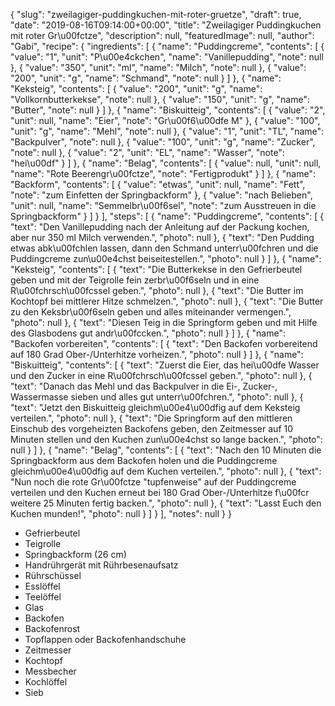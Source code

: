 {
    "slug": "zweilagiger-puddingkuchen-mit-roter-gruetze",
    "draft": true,
    "date": "2019-08-16T09:14:00+00:00",
    "title": "Zweilagiger Puddingkuchen mit roter Gr\u00fctze",
    "description": null,
    "featuredImage": null,
    "author": "Gabi",
    "recipe": {
        "ingredients": [
            {
                "name": "Puddingcreme",
                "contents": [
                    {
                        "value": "1",
                        "unit": "P\u00e4ckchen",
                        "name": "Vanillepudding",
                        "note": null
                    },
                    {
                        "value": "350",
                        "unit": "ml",
                        "name": "Milch",
                        "note": null
                    },
                    {
                        "value": "200",
                        "unit": "g",
                        "name": "Schmand",
                        "note": null
                    }
                ]
            },
            {
                "name": "Keksteig",
                "contents": [
                    {
                        "value": "200",
                        "unit": "g",
                        "name": "Vollkornbutterkekse",
                        "note": null
                    },
                    {
                        "value": "150",
                        "unit": "g",
                        "name": "Butter",
                        "note": null
                    }
                ]
            },
            {
                "name": "Biskuitteig",
                "contents": [
                    {
                        "value": "2",
                        "unit": null,
                        "name": "Eier",
                        "note": "Gr\u00f6\u00dfe M"
                    },
                    {
                        "value": "100",
                        "unit": "g",
                        "name": "Mehl",
                        "note": null
                    },
                    {
                        "value": "1",
                        "unit": "TL",
                        "name": "Backpulver",
                        "note": null
                    },
                    {
                        "value": "100",
                        "unit": "g",
                        "name": "Zucker",
                        "note": null
                    },
                    {
                        "value": "2",
                        "unit": "EL",
                        "name": "Wasser",
                        "note": "hei\u00df"
                    }
                ]
            },
            {
                "name": "Belag",
                "contents": [
                    {
                        "value": null,
                        "unit": null,
                        "name": "Rote Beerengr\u00fctze",
                        "note": "Fertigprodukt"
                    }
                ]
            },
            {
                "name": "Backform",
                "contents": [
                    {
                        "value": "etwas",
                        "unit": null,
                        "name": "Fett",
                        "note": "zum Einfetten der Springbackform"
                    },
                    {
                        "value": "nach Belieben",
                        "unit": null,
                        "name": "Semmelbr\u00f6sel",
                        "note": "zum Ausstreuen in die Springbackform"
                    }
                ]
            }
        ],
        "steps": [
            {
                "name": "Puddingcreme",
                "contents": [
                    {
                        "text": "Den Vanillepudding nach der Anleitung auf der Packung kochen, aber nur 350 ml Milch verwenden.",
                        "photo": null
                    },
                    {
                        "text": "Den Pudding etwas abk\u00fchlen lassen, dann den Schmand unterr\u00fchren und die Puddingcreme zun\u00e4chst beiseitestellen.",
                        "photo": null
                    }
                ]
            },
            {
                "name": "Keksteig",
                "contents": [
                    {
                        "text": "Die Butterkekse in den Gefrierbeutel geben und mit der Teigrolle fein zerbr\u00f6seln und in eine R\u00fchrsch\u00fcssel geben.",
                        "photo": null
                    },
                    {
                        "text": "Die Butter im Kochtopf bei mittlerer Hitze schmelzen.",
                        "photo": null
                    },
                    {
                        "text": "Die Butter zu den Keksbr\u00f6seln geben und alles miteinander vermengen.",
                        "photo": null
                    },
                    {
                        "text": "Diesen Teig in die Springform geben und mit Hilfe des Glasbodens gut andr\u00fccken.",
                        "photo": null
                    }
                ]
            },
            {
                "name": "Backofen vorbereiten",
                "contents": [
                    {
                        "text": "Den Backofen vorbereitend auf 180 Grad Ober-\/Unterhitze vorheizen.",
                        "photo": null
                    }
                ]
            },
            {
                "name": "Biskuitteig",
                "contents": [
                    {
                        "text": "Zuerst die Eier, das hei\u00dfe Wasser und den Zucker in eine R\u00fchrsch\u00fcssel geben.",
                        "photo": null
                    },
                    {
                        "text": "Danach das Mehl und das Backpulver in die Ei-, Zucker-, Wassermasse sieben und alles gut unterr\u00fchren.",
                        "photo": null
                    },
                    {
                        "text": "Jetzt den Biskuitteig gleichm\u00e4\u00dfig auf dem Keksteig verteilen.",
                        "photo": null
                    },
                    {
                        "text": "Die Springform auf den mittleren Einschub des vorgeheizten Backofens geben, den Zeitmesser auf 10 Minuten stellen und den Kuchen zun\u00e4chst so lange backen.",
                        "photo": null
                    }
                ]
            },
            {
                "name": "Belag",
                "contents": [
                    {
                        "text": "Nach den 10 Minuten die Springbackform aus dem Backofen holen und die Puddingcreme gleichm\u00e4\u00dfig auf dem Kuchen verteilen.",
                        "photo": null
                    },
                    {
                        "text": "Nun noch die rote Gr\u00fctze \"tupfenweise\" auf der Puddingcreme verteilen und den Kuchen erneut bei 180 Grad Ober-\/Unterhitze f\u00fcr weitere 25 Minuten fertig backen.",
                        "photo": null
                    },
                    {
                        "text": "Lasst Euch den Kuchen munden!",
                        "photo": null
                    }
                ]
            }
        ],
        "notes": null
    }
}

- Gefrierbeutel
- Teigrolle
- Springbackform (26 cm)
- Handrührgerät mit Rührbesenaufsatz
- Rührschüssel
- Esslöffel
- Teelöffel
- Glas
- Backofen
- Backofenrost
- Topflappen oder Backofenhandschuhe
- Zeitmesser
- Kochtopf
- Messbecher
- Kochlöffel
- Sieb